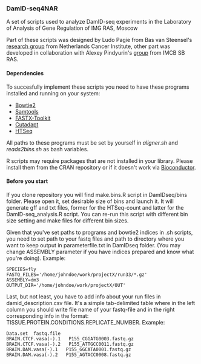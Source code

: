 ### DamID-seq4NAR
A set of scripts used to analyze DamID-seq experiments in the Laboratory of Analysis of Gene Regulation of IMG RAS, Moscow

Part of these scripts was designed by Ludo Pagie from Bas van Steensel's [research group](https://www.nki.nl/divisions/gene-regulation/van-steensel-b-group/)
from Netherlands Cancer Institute, other part was developed in collaboration with Alexey Pindyurin's [group](https://www.mcb.nsc.ru/laboratory/gatti) from IMCB SB RAS. 
#### Dependencies
To succesfully implement these scripts you need to have these programs installed and running on your system:
  - [Bowtie2](https://github.com/BenLangmead/bowtie2)
  - [Samtools](http://www.htslib.org/)
  - [FASTX-Toolkit](http://hannonlab.cshl.edu/fastx_toolkit/)
  - [Cutadapt](https://github.com/marcelm/cutadapt/tree/77ade52bc2a7fe2d278fdb4256c5b46936011c2c)
  - [HTSeq](https://htseq.readthedocs.io/en/release_0.10.0/)
  
All paths to these programs must be set by yourself in *aligner.sh* and *reads2bins.sh* as bash variables.

R scripts may require packages that are not installed in your library. Please install them from the CRAN repository
or if it doesn't work via [Bioconductor](https://www.bioconductor.org/packages/release/BiocViews.html#___Software).
#### Before you start
If you clone repository you will find make.bins.R script in DamIDseq/bins folder. Please open it, set desirable size
of bins and launch it. It will generate gff and txt files, former for the HTSeq-count and latter for
the DamID-seq_analysis.R script. You can re-run this script with different bin size setting and make files for different
bin sizes.

Given that you've set paths to programs and bowtie2 indices in .sh scripts, you need to set path to your fastq files and
path to directory where you want to keep output in parameterfile.txt in DamIDseq folder. (You may change ASSEMBLY parameter if you have indices prepared and know what you're doing). Example:
```
SPECIES=fly
FASTQ_FILES='/home/johndoe/work/projectX/run33/*.gz'
ASSEMBLY=dm3
OUTPUT_DIR='/home/johndoe/work/projectX/OUT'
```

Last, but not least, you have to add info about your run files in damid_description.csv file. It's a simple tab-delimited table where in the left column you should write file name of your fastq-file and in the right corresponding info in the format: 
TISSUE.PROTEIN.CONDITIONS.REPLICATE_NUMBER. Example:
```
Data.set  fastq.file
BRAIN.CTCF.vasa(-).1   P155_CGGATG0003.fastq.gz
BRAIN.CTCF.vasa(-).2   P155_ATTGCC0011.fastq.gz
BRAIN.DAM.vasa(-).1   P155_GGCATA0001.fastq.gz
BRAIN.DAM.vasa(-).2   P155_AGTACC0008.fastq.gz
```
